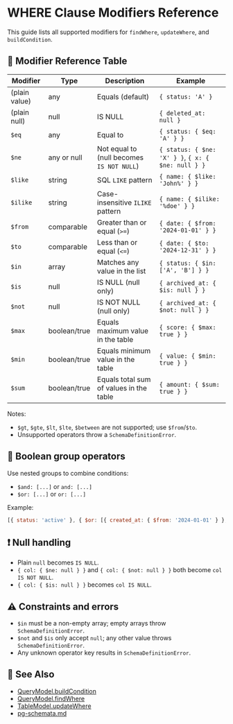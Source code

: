 # WHERE Clause Modifiers Reference

This guide lists all supported modifiers for `findWhere`, `updateWhere`, and `buildCondition`.

## 📌 Modifier Reference Table

| Modifier      | Type         | Description                               | Example                                            |
| ------------- | ------------ | ----------------------------------------- | -------------------------------------------------- |
| (plain value) | any          | Equals (default)                          | `{ status: 'A' }`                                  |
| (plain null)  | null         | IS NULL                                   | `{ deleted_at: null }`                             |
| `$eq`         | any          | Equal to                                  | `{ status: { $eq: 'A' } }`                         |
| `$ne`         | any or null  | Not equal to (null becomes `IS NOT NULL`) | `{ status: { $ne: 'X' } }`, `{ x: { $ne: null } }` |
| `$like`       | string       | SQL `LIKE` pattern                        | `{ name: { $like: 'John%' } }`                     |
| `$ilike`      | string       | Case-insensitive `ILIKE` pattern          | `{ name: { $ilike: '%doe' } }`                     |
| `$from`       | comparable   | Greater than or equal (`>=`)              | `{ date: { $from: '2024-01-01' } }`                |
| `$to`         | comparable   | Less than or equal (`<=`)                 | `{ date: { $to: '2024-12-31' } }`                  |
| `$in`         | array        | Matches any value in the list             | `{ status: { $in: ['A', 'B'] } }`                  |
| `$is`         | null         | IS NULL (null only)                       | `{ archived_at: { $is: null } }`                   |
| `$not`        | null         | IS NOT NULL (null only)                   | `{ archived_at: { $not: null } }`                  |
| `$max`        | boolean/true | Equals maximum value in the table         | `{ score: { $max: true } }`                        |
| `$min`        | boolean/true | Equals minimum value in the table         | `{ value: { $min: true } }`                        |
| `$sum`        | boolean/true | Equals total sum of values in the table   | `{ amount: { $sum: true } }`                       |

Notes:

- `$gt`, `$gte`, `$lt`, `$lte`, `$between` are not supported; use `$from`/`$to`.
- Unsupported operators throw a `SchemaDefinitionError`.

## 🔀 Boolean group operators

Use nested groups to combine conditions:

- `$and: [...]` or `and: [...]`
- `$or: [...]` or `or: [...]`

Example:

```js
[{ status: 'active' }, { $or: [{ created_at: { $from: '2024-01-01' } }, { created_by: { $like: 'admin%' } }] }];
```

## ❗ Null handling

- Plain `null` becomes `IS NULL`.
- `{ col: { $ne: null } }` and `{ col: { $not: null } }` both become `col IS NOT NULL`.
- `{ col: { $is: null } }` becomes `col IS NULL`.

## ⚠️ Constraints and errors

- `$in` must be a non-empty array; empty arrays throw `SchemaDefinitionError`.
- `$not` and `$is` only accept `null`; any other value throws `SchemaDefinitionError`.
- Any unknown operator key results in `SchemaDefinitionError`.

## 🔗 See Also

- [QueryModel.buildCondition](pg-schemata.md#buildcondition)
- [QueryModel.findWhere](pg-schemata.md#findWhere)
- [TableModel.updateWhere](pg-schemata.md#updateWhere)
- [pg-schemata.md](pg-schemata.md)

